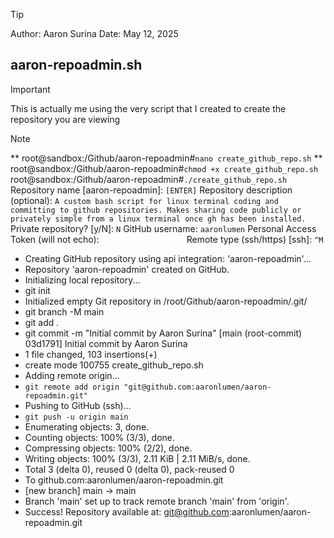 >[!TIP]
> Author: Aaron Surina
> Date: May 12, 2025
> ## aaron-repoadmin.sh

>[!IMPORTANT]
> This is actually me using the very script that I created to create the repository you are viewing
>

>[!NOTE]
>** root@sandbox:/Github/aaron-repoadmin#``` nano create_github_repo.sh ```
>** root@sandbox:/Github/aaron-repoadmin#``` chmod +x create_github_repo.sh ```
>root@sandbox:/Github/aaron-repoadmin#``` ./create_github_repo.sh ```
>Repository name [aaron-repoadmin]: ```[ENTER]```
>Repository description (optional): ```A custom bash script for linux terminal coding and committing to github repositories. Makes sharing code publicly or privately simple from a linux terminal once gh has been installed.```
>Private repository? [y/N]: ```N```
>GitHub username: ```aaronlumen```
>Personal Access Token (will not echo):```                   ```
>Remote type (ssh/https) [ssh]: ```^M```
>* Creating GitHub repository using api integration: 'aaron-repoadmin'...
>* Repository 'aaron-repoadmin' created on GitHub.
>* Initializing local repository...
>* git init
>* Initialized empty Git repository in /root/Github/aaron-repoadmin/.git/
>* git branch -M main
>* git add .
>* git commit -m "Initial commit by Aaron Surina"
>[main (root-commit) 03d1791] Initial commit by Aaron Surina
>* 1 file changed, 103 insertions(+)
>* create mode 100755 create_github_repo.sh
>* Adding remote origin...
>* ```git remote add origin "git@github.com:aaronlumen/aaron-repoadmin.git"```
>* Pushing to GitHub (ssh)...
>* ```git push -u origin main```
>* Enumerating objects: 3, done.
>* Counting objects: 100% (3/3), done.
>* Compressing objects: 100% (2/2), done.
>* Writing objects: 100% (3/3), 2.11 KiB | 2.11 MiB/s, done.
>* Total 3 (delta 0), reused 0 (delta 0), pack-reused 0
>* To github.com:aaronlumen/aaron-repoadmin.git
> * [new branch]      main -> main
>* Branch 'main' set up to track remote branch 'main' from 'origin'.
>* Success! Repository available at: git@github.com:aaronlumen/aaron-repoadmin.git
